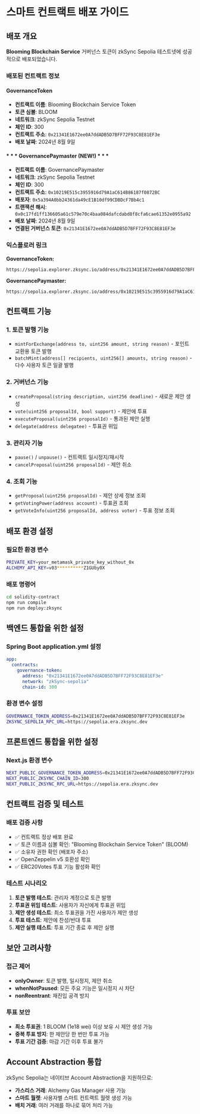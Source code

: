 # 스마트 컨트랙트 배포 가이드

## 배포 개요

**Blooming Blockchain Service** 거버넌스 토큰이 zkSync Sepolia 테스트넷에 성공적으로 배포되었습니다.

### 배포된 컨트랙트 정보

#### GovernanceToken
- **컨트랙트 이름**: Blooming Blockchain Service Token
- **토큰 심볼**: BLOOM
- **네트워크**: zkSync Sepolia Testnet
- **체인 ID**: 300
- **컨트랙트 주소**: `0x21341E1672ee0A7ddADB5D7BFF72F93C8E81EF3e`
- **배포 날짜**: 2024년 8월 9일

#### * * * GovernancePaymaster (NEW!) * * *
- **컨트랙트 이름**: GovernancePaymaster
- **네트워크**: zkSync Sepolia Testnet
- **체인 ID**: 300
- **컨트랙트 주소**: `0x10219E515c3955916d79A1aC614B86187f0872BC`
- **배포자**: `0x5a394A0bb24361da49cE1B10df99CDBDcF7Bb4c1`
- **트랜잭션 해시**: `0x0c17fd1ff136605a61c579e70c4baa084dafcdabd8f8cfa6cae61352e0955a92`
- **배포 날짜**: 2024년 8월 9일
- **연결된 거버넌스 토큰**: `0x21341E1672ee0A7ddADB5D7BFF72F93C8E81EF3e`

### 익스플로러 링크

**GovernanceToken:**
```
https://sepolia.explorer.zksync.io/address/0x21341E1672ee0A7ddADB5D7BFF72F93C8E81EF3e
```

**GovernancePaymaster:**
```
https://sepolia.explorer.zksync.io/address/0x10219E515c3955916d79A1aC614B86187f0872BC
```

## 컨트랙트 기능

### 1. 토큰 발행 기능
- `mintForExchange(address to, uint256 amount, string reason)` - 포인트 교환용 토큰 발행
- `batchMint(address[] recipients, uint256[] amounts, string reason)` - 다수 사용자 토큰 일괄 발행

### 2. 거버넌스 기능
- `createProposal(string description, uint256 deadline)` - 새로운 제안 생성
- `vote(uint256 proposalId, bool support)` - 제안에 투표
- `executeProposal(uint256 proposalId)` - 통과된 제안 실행
- `delegate(address delegatee)` - 투표권 위임

### 3. 관리자 기능
- `pause()` / `unpause()` - 컨트랙트 일시정지/재시작
- `cancelProposal(uint256 proposalId)` - 제안 취소

### 4. 조회 기능
- `getProposal(uint256 proposalId)` - 제안 상세 정보 조회
- `getVotingPower(address account)` - 투표권 조회
- `getVoteInfo(uint256 proposalId, address voter)` - 투표 정보 조회

## 배포 환경 설정

### 필요한 환경 변수
```bash
PRIVATE_KEY=your_metamask_private_key_without_0x
ALCHEMY_API_KEY=v03**********Z1GUby0X
```

### 배포 명령어
```bash
cd solidity-contract
npm run compile
npm run deploy:zksync
```

## 백엔드 통합을 위한 설정

### Spring Boot application.yml 설정
```yaml
app:
  contracts:
    governance-token:
      address: "0x21341E1672ee0A7ddADB5D7BFF72F93C8E81EF3e"
      network: "zkSync-sepolia"
      chain-id: 300
```

### 환경 변수 설정
```bash
GOVERNANCE_TOKEN_ADDRESS=0x21341E1672ee0A7ddADB5D7BFF72F93C8E81EF3e
ZKSYNC_SEPOLIA_RPC_URL=https://sepolia.era.zksync.dev
```

## 프론트엔드 통합을 위한 설정

### Next.js 환경 변수
```bash
NEXT_PUBLIC_GOVERNANCE_TOKEN_ADDRESS=0x21341E1672ee0A7ddADB5D7BFF72F93C8E81EF3e
NEXT_PUBLIC_ZKSYNC_CHAIN_ID=300
NEXT_PUBLIC_ZKSYNC_RPC_URL=https://sepolia.era.zksync.dev
```

## 컨트랙트 검증 및 테스트

### 배포 검증 사항
- ✅ 컨트랙트 정상 배포 완료
- ✅ 토큰 이름과 심볼 확인: "Blooming Blockchain Service Token" (BLOOM)
- ✅ 소유자 권한 확인 (배포자 주소)
- ✅ OpenZeppelin v5 호환성 확인
- ✅ ERC20Votes 투표 기능 활성화 확인

### 테스트 시나리오
1. **토큰 발행 테스트**: 관리자 계정으로 토큰 발행
2. **투표권 위임 테스트**: 사용자가 자신에게 투표권 위임
3. **제안 생성 테스트**: 최소 투표권을 가진 사용자가 제안 생성
4. **투표 테스트**: 제안에 찬성/반대 투표
5. **제안 실행 테스트**: 투표 기간 종료 후 제안 실행

## 보안 고려사항

### 접근 제어
- **onlyOwner**: 토큰 발행, 일시정지, 제안 취소
- **whenNotPaused**: 모든 주요 기능은 일시정지 시 차단
- **nonReentrant**: 재진입 공격 방지

### 투표 보안
- **최소 투표권**: 1 BLOOM (1e18 wei) 이상 보유 시 제안 생성 가능
- **중복 투표 방지**: 한 제안당 한 번만 투표 가능
- **투표 기간 검증**: 마감 기간 이후 투표 불가

## Account Abstraction 통합

zkSync Sepolia는 네이티브 Account Abstraction을 지원하므로:
- **가스리스 거래**: Alchemy Gas Manager 사용 가능
- **스마트 월렛**: 사용자별 스마트 컨트랙트 월렛 생성 가능
- **배치 거래**: 여러 거래를 하나로 묶어 처리 가능

